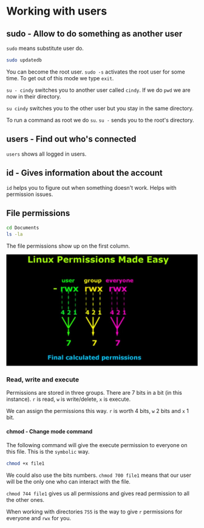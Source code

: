 # Working with users

## sudo - Allow to do something as another user

`sudo` means substitute user do.

```bash
sudo updatedb
```

You can become the root user.
`sudo -s` activates the root user for some time.
To get out of this mode we type `exit`.

`su - cindy` switches you to another user called `cindy`.
If we do `pwd` we are now in their directory.

`su cindy` switches you to the other user but you stay in the same directory.

To run a command as root we do `su`.
`su -` sends you to the root's directory.

## users - Find out who's connected

`users` shows all logged in users.

## id - Gives information about the account

`id` helps you to figure out when something doesn't work.
Helps with permission issues.

## File permissions

```bash
cd Documents
ls -la
```

The file permissions show up on the first column.

![File permissions](./file_permissions.JPG)

### Read, write and execute

Permissions are stored in three groups.
There are 7 bits in a bit (in this instance).
`r` is read, `w` is write/delete, `x` is execute.

We can assign the permissions this way.
`r` is worth 4 bits, `w` 2 bits and `x` 1 bit.

#### chmod - Change mode command

The following command will give the execute permission to everyone on this file.
This is the `symbolic` way.

```bash
chmod +x file1
```

We could also use the bits numbers.
`chmod 700 file1` means that our user will be the only one who can interact with the file.

`chmod 744 file1` gives us all permissions and gives read permission to all the other ones.

When working with directories `755` is the way to give `r` permissions for everyone and `rwx` for you.
